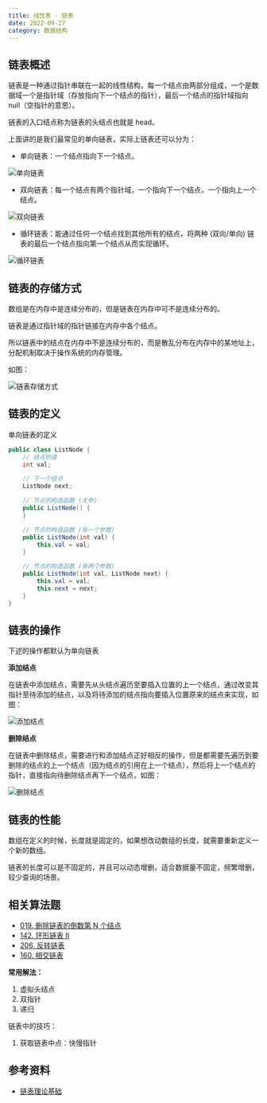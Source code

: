 ```yaml
---
title: 线性表 - 链表
date: 2022-09-27
category: 数据结构
---
```


## 链表概述

链表是一种通过指针串联在一起的线性结构，每一个结点由两部分组成，一个是数据域一个是指针域（存放指向下一个结点的指针），最后一个结点的指针域指向 null（空指针的意思）。

链表的入口结点称为链表的头结点也就是 head。

上面讲的是我们最常见的单向链表，实际上链表还可以分为：

- 单向链表：一个结点指向下一个结点。

![单向链表](https://code-thinking-1253855093.file.myqcloud.com/pics/20200806194529815.png)

- 双向链表：每一个结点有两个指针域，一个指向下一个结点，一个指向上一个结点。

![双向链表](https://code-thinking-1253855093.file.myqcloud.com/pics/20200806194559317.png)

- 循环链表：能通过任何一个结点找到其他所有的结点，将两种 (双向/单向) 链表的最后一个结点指向第一个结点从而实现循环。

![循环链表](https://code-thinking-1253855093.file.myqcloud.com/pics/20200806194629603.png)

## 链表的存储方式

数组是在内存中是连续分布的，但是链表在内存中可不是连续分布的。

链表是通过指针域的指针链接在内存中各个结点。

所以链表中的结点在内存中不是连续分布的，而是散乱分布在内存中的某地址上，分配机制取决于操作系统的内存管理。

如图：

![链表存储方式](https://code-thinking-1253855093.file.myqcloud.com/pics/20200806194613920.png)

## 链表的定义

单向链表的定义

```java
public class ListNode {
    // 结点的值
    int val;

    // 下一个结点
    ListNode next;

    // 节点的构造函数 (无参)
    public ListNode() {
    }

    // 节点的构造函数 (有一个参数)
    public ListNode(int val) {
        this.val = val;
    }

    // 节点的构造函数 (有两个参数)
    public ListNode(int val, ListNode next) {
        this.val = val;
        this.next = next;
    }
}
```

## 链表的操作

下述的操作都默认为单向链表

**添加结点**

在链表中添加结点，需要先从头结点遍历至要插入位置的上一个结点，通过改变其指针至待添加的结点，以及将待添加的结点指向要插入位置原来的结点来实现，如图：

![添加结点](https://code-thinking-1253855093.file.myqcloud.com/pics/20200806195134331-20230310121503147.png)

**删除结点**

在链表中删除结点，需要进行和添加结点正好相反的操作，但是都需要先遍历到要删除的结点的上一个结点（因为结点的引用在上一个结点），然后将上一个结点的指针，直接指向待删除结点再下一个结点，如图：

![删除结点](https://code-thinking-1253855093.file.myqcloud.com/pics/20200806195114541-20230310121459257.png)

## 链表的性能

数组在定义的时候，长度就是固定的，如果想改动数组的长度，就需要重新定义一个新的数组。

链表的长度可以是不固定的，并且可以动态增删，适合数据量不固定，频繁增删，较少查询的场景。

## 相关算法题

- [019. 删除链表的倒数第 N 个结点](https://leetcode.cn/problems/remove-nth-node-from-end-of-list/)
- [142. 环形链表 II](https://leetcode.cn/problems/linked-list-cycle-ii/)
- [206. 反转链表](https://leetcode.cn/problems/reverse-linked-list/)
- [160. 相交链表](https://leetcode.cn/problems/intersection-of-two-linked-lists)

**常用解法：**

1. 虚拟头结点
2. 双指针
3. 递归

链表中的技巧：

1. 获取链表中点：快慢指针

## 参考资料

- [链表理论基础](https://programmercarl.com/%E9%93%BE%E8%A1%A8%E7%90%86%E8%AE%BA%E5%9F%BA%E7%A1%80.html)